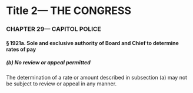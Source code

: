 
# Title 2— THE CONGRESS
### CHAPTER 29— CAPITOL POLICE
#### § 1921a. Sole and exclusive authority of Board and Chief to determine rates of pay
##### (b) No review or appeal permitted

The determination of a rate or amount described in subsection (a) may not be subject to review or appeal in any manner.
